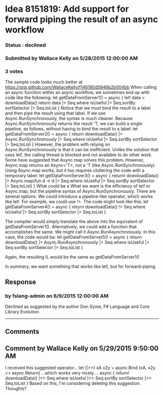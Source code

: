 # Idea 8151819: Add support for forward piping the result of an async workflow #

### Status : declined

### Submitted by Wallace Kelly on 5/28/2015 12:00:00 AM

### 3 votes

The sample code looks much better at https://gist.github.com/WallaceKelly/f146180d5946b2b004bb
When calling an async function within an async workflow, we sometimes end up with code like the following:
let getDataFromServer1() =
async {
let! data = downloadData()
return
data
|> Seq.where isUseful
|> Seq.sortBy sortSelector
|> Seq.toList
}
Notice that we must bind the result to a label and then pipe the result using that label.
If we use Async.RunSynchronously, the syntax is much cleaner. Because Async.RunSynchronously returns the result 'T, we can build a single pipeline, as follows, without having to bind the result to a label:
let getDataFromServer2() =
async {
return
downloadData()
|> Async.RunSynchronously
|> Seq.where isUseful
|> Seq.sortBy sortSelector
|> Seq.toList
}
However, the problem with relying on Async.RunSynchronously is that it can be inefficient. Unlike the solution that uses let!, the calling thread is blocked and not available to do other work.
Some have suggested that Async.map solves this problem. However, Async.map returns an Async<'T>, not a 'T (like Async.RunSynchronously). Using Async.map works, but it too requires cluttering the code with a temporary label:
let getDataFromServer3() =
async {
return!
downloadData()
|> Async.map(fun d ->
d
|> Seq.where isUseful
|> Seq.sortBy sortSelector
|> Seq.toList)
}
What could be a
What we want is the efficiency of let! or Async.map, but the pipeline syntax of Async.RunSynchronously.
There are several options. We could introduce a pipeline-like operator, which works like let!. For example, we could use !>. The code might look like this:
let getDataFromServer4() =
async {
return
downloadData()
!> Seq.where isUseful
|> Seq.sortBy sortSelector
|> Seq.toList
}

The compiler would simply translate the above into the equivalent of getDataFromServer1().
Alternatively, we could add a function that accomplishes the same. We might call it Async.RunAsynchronously. In this case, the code would be:
let getDataFromServer5() =
async {
return
downloadData()
|> Async.RunAsynchronously
|> Seq.where isUseful
|> Seq.sortBy sortSelector
|> Seq.toList
}

Again, the resulting IL would be the same as getDataFromServer1()

In summary, we want something that works like let!, but for forward-piping.



## Response 
### by fslang-admin on 6/9/2015 12:00:00 AM

Declined as suggested by the author
Don Syme, F# Language and Core Library Evolution

------------------------
## Comments


## Comment by Wallace Kelly on 5/29/2015 9:50:00 AM
I received this suggested operator...
let (|>>) xA x2y = async.Bind (xA, x2y >> async.Return)
...which works very nicely....
async {
return! downloadData()
|>> Seq.where isUseful
|>> Seq.sortBy sortSelector
|>> Seq.toList
}
Based on this, I'm considering deleting this suggestion. Thoughts?

